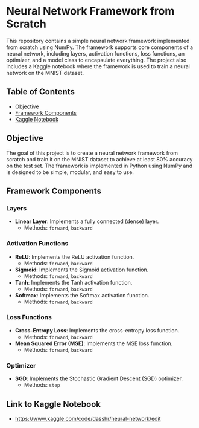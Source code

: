 # Neural Network Framework from Scratch

This repository contains a simple neural network framework implemented from scratch using NumPy. The framework supports core components of a neural network, including layers, activation functions, loss functions, an optimizer, and a model class to encapsulate everything. The project also includes a Kaggle notebook where the framework is used to train a neural network on the MNIST dataset.

## Table of Contents
- [Objective](#objective)
- [Framework Components](#framework-components)
- [Kaggle Notebook](#link-to-kaggle-notebook)

## Objective

The goal of this project is to create a neural network framework from scratch and train it on the MNIST dataset to achieve at least 80% accuracy on the test set. The framework is implemented in Python using NumPy and is designed to be simple, modular, and easy to use.

## Framework Components

### Layers
- **Linear Layer**: Implements a fully connected (dense) layer.
  - Methods: `forward`, `backward`

### Activation Functions
- **ReLU**: Implements the ReLU activation function.
  - Methods: `forward`, `backward`
- **Sigmoid**: Implements the Sigmoid activation function.
  - Methods: `forward`, `backward`
- **Tanh**: Implements the Tanh activation function.
  - Methods: `forward`, `backward`
- **Softmax**: Implements the Softmax activation function.
  - Methods: `forward`, `backward`

### Loss Functions
- **Cross-Entropy Loss**: Implements the cross-entropy loss function.
  - Methods: `forward`, `backward`
- **Mean Squared Error (MSE)**: Implements the MSE loss function.
  - Methods: `forward`, `backward`

### Optimizer
- **SGD**: Implements the Stochastic Gradient Descent (SGD) optimizer.
  - Methods: `step`
## Link to Kaggle Notebook
- https://www.kaggle.com/code/dasshr/neural-network/edit
